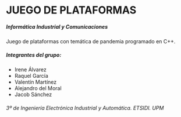 # JUEGO DE PLATAFORMAS
##### Informática Industrial y Comunicaciones

Juego de plataformas con temática de pandemia programado en C++.
##### Integrantes del grupo:
- Irene Álvarez
- Raquel García
- Valentín Martínez
- Alejandro del Moral
- Jacob Sánchez

###### 3º de Ingeniería Electrónica Industrial y Automática. ETSIDI. UPM
